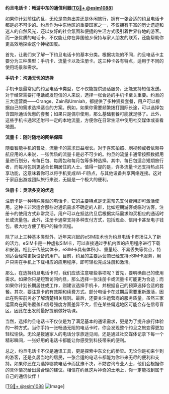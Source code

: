 **约旦电话卡：畅游中东的通信利器[[TG💪+ @esim1088](https://t.me/s/esim1088)]**

如果你计划前往约旦，无论是商务出差还是休闲旅行，拥有一张合适的约旦电话卡都是必不可少的。约旦作为中东地区的重要国家之一，不仅拥有丰富的历史遗迹和迷人的自然风光，还以友好的社会氛围和便捷的生活方式吸引着世界各地的游客。而一张优质的电话卡，不仅能让你在异国他乡保持与家人朋友的联系，还能帮助你更高效地探索这个神秘国度。

首先，让我们来了解一下约旦电话卡的基本分类。根据功能的不同，约旦电话卡主要分为三种类型：手机卡、流量卡以及注册卡。这三种卡各有特点，适用于不同的使用场景和需求。

**手机卡：沟通无忧的选择**

手机卡是最常见的约旦电话卡类型，它不仅能提供通话服务，还能支持短信发送。对于经常需要打电话或发短信的人来说，选择一张合适的手机卡至关重要。约旦的三大运营商——Orange、Zain和Umniah，都提供了多种资费套餐，用户可以根据自己的需求选择适合的方案。例如，如果你需要频繁拨打国际长途，可以选择包含国际通话优惠的套餐；如果只是偶尔使用，那么基础套餐可能就足够了。此外，这些手机卡通常还附带一定的本地流量，方便你在日常生活中使用社交媒体或查看地图。

**流量卡：随时随地的网络保障**

随着智能手机的普及，流量卡的需求日益增长。对于喜欢拍照、刷视频或者依赖导航应用的人来说，一张优质的流量卡是必不可少的。约旦的流量卡通常按照数据用量进行划分，有每日包、每周包和每月包等多种选择。其中，每日包适合短期旅行者，而每月包则更适合长期居住的人士。值得一提的是，许多流量卡还支持热点共享功能，这意味着你可以将手机变成Wi-Fi热点，与其他设备共享网络连接。这对于家庭出游或团队旅行来说，无疑是一个极大的便利。

**注册卡：灵活多变的优选**

注册卡是一种特殊类型的电话卡，它的主要特点是无需预先支付费用即可激活使用。这种卡非常适合那些对通讯需求不确定的人群，比如短期游客或临时访客。注册卡的使用方式非常灵活，用户可以在抵达约旦后根据实际需求购买相应的通话时长或流量包。此外，注册卡通常支持多种支付方式，包括现金、信用卡甚至电子钱包，极大地方便了用户的操作流程。

除了以上三种基本类型外，近年来兴起的eSIM技术也为约旦电话卡市场注入了新的活力。eSIM卡是一种虚拟SIM卡，可以直接通过手机内置的应用程序进行下载和安装。相比于传统实体卡，eSIM卡具有体积小、重量轻、不易丢失等优点，特别适合经常更换设备的用户。目前，约旦的主要运营商已经支持eSIM卡服务，用户只需在手机上下载相应的应用程序，即可轻松完成注册和激活。

那么，在选择约旦电话卡时，我们应该注意哪些事项呢？首先，要明确自己的使用需求。如果你只是短暂访问约旦，那么选择一张注册卡或流量卡可能更为合适；而如果你计划长期居住或工作，则建议选择手机卡，并根据自己的预算选择合适的套餐。其次，要注意卡的有效期和续费方式。部分电话卡在过期后需要重新激活，因此在购买前务必了解清楚相关规则。最后，还要关注运营商的服务质量。虽然三家运营商在网络覆盖和信号强度方面差异不大，但在某些偏远地区可能会存在信号盲区，因此在出发前最好提前做好功课。

当然，选择约旦电话卡不仅仅是为了满足基本的通讯需求，更是为了提升旅行体验的一种方式。当你手持一张畅通无阻的电话卡时，你会发现整个约旦之旅变得更加轻松愉快。无论是拨通家人的电话分享旅途见闻，还是通过社交媒体记录下每一个精彩瞬间，一张好用的电话卡都能让你感受到科技带来的便利。

总之，约旦电话卡不仅是通讯工具，更是探索中东文化的桥梁。无论你是初来乍到的游客，还是久居当地的居民，一张合适的电话卡都能为你带来无尽的便利和支持。如果你还在为选择哪款电话卡而犹豫不决，不妨咨询专业人士，他们会根据你的具体情况给出最合理的建议。相信在约旦这片神奇的土地上，你一定能找到属于自己的通信伙伴！

[[TG💪+ @esim1088](https://t.me/s/esim1088) ![Image](https://i.postimg.cc/4NQfJmqS/Snipaste-2025-05-13-00-14-12.png)]